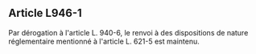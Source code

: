 Article L946-1
----
Par dérogation à l'article L. 940-6, le renvoi à des dispositions de nature
réglementaire mentionné à l'article L. 621-5 est maintenu.
